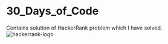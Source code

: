 # 30_Days_of_Code
Contains solution of HackerRank problem which I have solved.
![hackerrank-logo](https://user-images.githubusercontent.com/47387270/88639285-3d699900-d0da-11ea-8ef0-39dd521c28b8.jpg)

